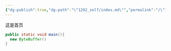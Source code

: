 ```yaml
---
{"dg-publish":true,"dg-path":"\"1202_self/index.md\"","permalink":"/\"1202_self/index/","tags":["gardenEntry"],"noteIcon":"3","created":"2024-02-22T10:56:20.870+08:00","updated":"2024-02-26T11:11:11.863+08:00"}
---
```



这是首页

```java
public static void main(){
  new ByteBuffer()
}
```